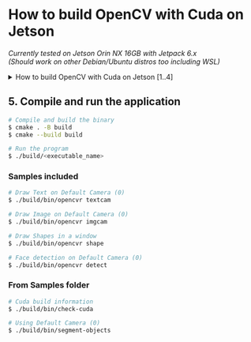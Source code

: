 # How to build OpenCV with Cuda on Jetson 
*_Currently tested on Jetson Orin NX 16GB with Jetpack 6.x_*  
_(Should work on other Debian/Ubuntu distros too including WSL)_
<details>

<summary>How to build OpenCV with Cuda on Jetson [1..4]</summary>

## 1. Install dependencies
```bash
sudo apt-get update
sudo apt-get upgrade -y
sudo apt-get install -y build-essential cmake git libgtk2.0-dev pkg-config libavcodec-dev libavformat-dev libswscale-dev
sudo apt-get install -y python3.8-dev python3-numpy libtbb2 libtbb-dev libjpeg-dev libpng-dev libtiff-dev libdc1394-22-dev

# To support GTK2+OpenGL so you can use namedWindow functions 
sudo apt-get install libgtkglext1 libgtkglext1-dev

# No OpenGL support in OpenCV for GTK3+.
https://github.com/opencv/opencv/issues/21592

# Need to enable either QT or GTK for UI backend. 
# For OpenGL support use GTK2.

# QT + OPENGL support (fails - maybe because QT5 is old)
#sudo apt-get install qtbase5-dev qt5-qmake
#sudo apt-get install libqt5opengl5-dev libgl1-mesa-dev
```

```bash
# Note down `JETSON_CUDA_ARCH_BIN` for CMake command  
$ echo $JETSON_CUDA_ARCH_BIN
```

```bash
# Above command will show one of the following values
8.7 => Jetson AGX Orin, Jetson Orin NX, Jetson Orin Nano 
7.2 => Jetson AGX Xavier, Jetson Xavier NX 
6.2 => Jetson TX2 
5.3 => Jetson Nano 
```

## 2. Setup folder and get source from Github

```bash
# Create based folder
mkdir ~/opencv_build
cd ~/opencv_build

# Clone OpenCV version 4.x branch
# At the time of this documentation, its 4.10
git clone -b 4.x https://github.com/opencv/opencv.git
git clone -b 4.x https://github.com/opencv/opencv_contrib.git

# Create folder to compile
mkdir -p ~/opencv_build/opencv/build && cd ~/opencv_build/opencv/build

# Generate cmake files
# Use CUDA_ARCH_BIN version from the above information as per your device
cmake -D CMAKE_BUILD_TYPE=RELEASE \
      -D CMAKE_INSTALL_PREFIX=/usr/local \
      -D OPENCV_EXTRA_MODULES_PATH=~/opencv_build/opencv_contrib/modules \
      -D WITH_CUDA=ON \
      -D CUDA_ARCH_BIN=8.7 \
      -D CUDA_ARCH_PTX="" \
      -D OPENCV_DNN_CUDA=ON \
      -D WITH_CUDNN=ON \
      -D WITH_OPENGL=ON \
      -D OpenGL_GL_PREFERENCE=GLVND \
      -D WITH_GTK=ON \
      -D WITH_GTK_2_X=ON \
      -D WITH_QT=OFF \
      -D WITH_WAYLAND=OFF \
      -D CUDNN_INCLUDE_DIR=/usr/include \
      -D CUDNN_LIBRARY=/usr/lib/aarch64-linux-gnu/libcudnn.so \
      -D OPENCV_ENABLE_NONFREE=ON \
      -D OPENCV_GENERATE_PKGCONFIG=ON \
      -D WITH_NVCUVID=OFF \
      -D WITH_NVCUVENC=OFF \
      -D OPENCV_ENABLE_NONFREE=OFF \
      -D BUILD_opencv_rgbd=OFF \
      -D BUILD_EXAMPLES=OFF ..


# Once the above is completed, review the final output to make sure CUDA is enabled
```

## 3. Compile, Build and Install

```bash
# Compile in parellel using all the processor cores on the device
make -j$(nproc)

# Install system-wide
sudo make install
sudo ldconfig   
```

## 4. Test the OpenCV build using Python
```bash
# Use python command line to dump out buid info
python3 -c "import cv2 ; print(cv2.getBuildInformation())"

# You can also use jtop info page to verify.
```
</details>

## 5. Compile and run the application

```bash
# Compile and build the binary
$ cmake . -B build
$ cmake --build build

# Run the program
$ ./build/<executable_name>
```

### Samples included
```bash
# Draw Text on Default Camera (0)
$ ./build/bin/opencvr textcam

# Draw Image on Default Camera (0)
$ ./build/bin/opencvr imgcam

# Draw Shapes in a window
$ ./build/bin/opencvr shape

# Face detection on Default Camera (0)
$ ./build/bin/opencvr detect
```

### From Samples folder
```bash
# Cuda build information
$ ./build/bin/check-cuda

# Using Default Camera (0)
$ ./build/bin/segment-objects
```